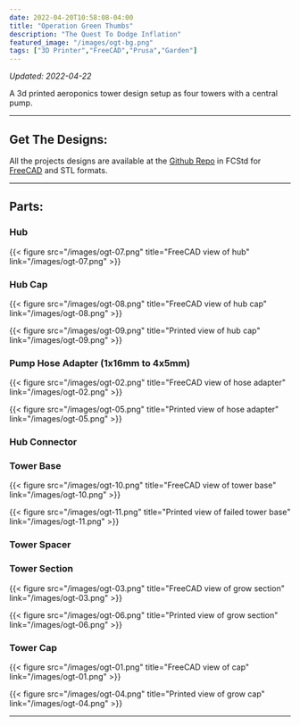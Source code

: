 ```yaml
---
date: 2022-04-20T10:58:08-04:00
title: "Operation Green Thumbs"
description: "The Quest To Dodge Inflation"
featured_image: "/images/ogt-bg.png"
tags: ["3D Printer","FreeCAD","Prusa","Garden"]
---
```


*Updated: 2022-04-22*

A 3d printed aeroponics tower design setup as four towers with a central pump.

<!--more-->

___

## Get The Designs:

All the projects designs are available at the [Github Repo](https://github.com/rassweiler/CAD-Library/tree/master/Mechanical/Farming/Aeroponics/Modular_4-Tower) in FCStd for [FreeCAD](https://github.com/FreeCAD/FreeCAD) and STL formats.

___

## Parts:

### Hub

{{< figure src="/images/ogt-07.png" title="FreeCAD view of hub" link="/images/ogt-07.png" >}}

### Hub Cap

{{< figure src="/images/ogt-08.png" title="FreeCAD view of hub cap" link="/images/ogt-08.png" >}}

{{< figure src="/images/ogt-09.png" title="Printed view of hub cap" link="/images/ogt-09.png" >}}

### Pump Hose Adapter (1x16mm to 4x5mm)

{{< figure src="/images/ogt-02.png" title="FreeCAD view of hose adapter" link="/images/ogt-02.png" >}}

{{< figure src="/images/ogt-05.png" title="Printed view of hose adapter" link="/images/ogt-05.png" >}}

### Hub Connector

### Tower Base

{{< figure src="/images/ogt-10.png" title="FreeCAD view of tower base" link="/images/ogt-10.png" >}}

{{< figure src="/images/ogt-11.png" title="Printed view of failed tower base" link="/images/ogt-11.png" >}}

### Tower Spacer

### Tower Section

{{< figure src="/images/ogt-03.png" title="FreeCAD view of grow section" link="/images/ogt-03.png" >}}

{{< figure src="/images/ogt-06.png" title="Printed view of grow section" link="/images/ogt-06.png" >}}

### Tower Cap

{{< figure src="/images/ogt-01.png" title="FreeCAD view of cap" link="/images/ogt-01.png" >}}

{{< figure src="/images/ogt-04.png" title="Printed view of grow cap" link="/images/ogt-04.png" >}}

___
